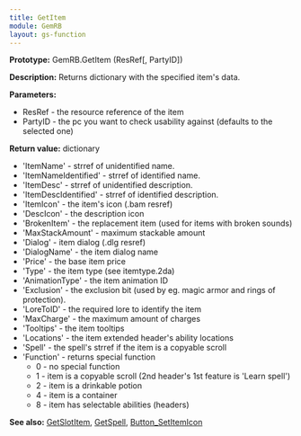 ```yaml
---
title: GetItem
module: GemRB
layout: gs-function
---
```


**Prototype:** GemRB.GetItem (ResRef[, PartyID])

**Description:** Returns dictionary with the specified item's data.

**Parameters:**
  * ResRef - the resource reference of the item
  * PartyID - the pc you want to check usability against (defaults to the selected one)

**Return value:** dictionary
  * 'ItemName'           - strref of unidentified name.
  * 'ItemNameIdentified' - strref of identified name.
  * 'ItemDesc'           - strref of unidentified description.
  * 'ItemDescIdentified' - strref of identified description.
  * 'ItemIcon'           - the item's icon (.bam resref)
  * 'DescIcon'           - the description icon
  * 'BrokenItem'         - the replacement item (used for items with broken sounds)
  * 'MaxStackAmount'     - maximum stackable amount
  * 'Dialog'             - item dialog (.dlg resref)
  * 'DialogName'         - the item dialog name
  * 'Price'              - the base item price
  * 'Type'               - the item type (see itemtype.2da)
  * 'AnimationType'      - the item animation ID
  * 'Exclusion'          - the exclusion bit (used by eg. magic armor and rings of protection).
  * 'LoreToID'           - the required lore to identify the item
  * 'MaxCharge'          - the maximum amount of charges
  * 'Tooltips'           - the item tooltips
  * 'Locations'          - the item extended header's ability locations
  * 'Spell'              - the spell's strref if the item is a copyable scroll
  * 'Function'           - returns special function
    * 0 - no special function
    * 1 - item is a copyable scroll (2nd header's 1st feature is 'Learn spell')
    * 2 - item is a drinkable potion 
    * 4 - item is a container
    * 8 - item has selectable abilities (headers)

**See also:** [GetSlotItem](GetSlotItem.md), [GetSpell](GetSpell.md), [Button_SetItemIcon](Button_SetItemIcon.md)
